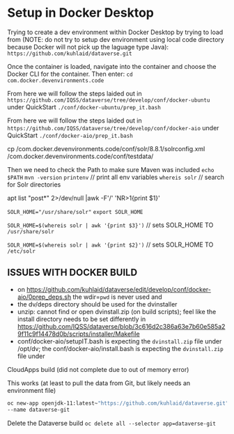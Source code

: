 # Setup in Docker Desktop

Trying to create a dev environment within Docker Desktop by trying to load from (NOTE: do not try to setup dev environment using local code directory because Docker will not pick up the laguage type Java):  
`https://github.com/kuhlaid/dataverse.git`

Once the container is loaded, navigate into the container and choose the Docker CLI for the container. Then enter:
`cd com.docker.devenvironments.code`

From here we will follow the steps laided out in `https://github.com/IQSS/dataverse/tree/develop/conf/docker-ubuntu` under QuickStart
`./conf/docker-ubuntu/prep_it.bash`





From here we will follow the steps laided out in `https://github.com/IQSS/dataverse/tree/develop/conf/docker-aio` under QuickStart
`./conf/docker-aio/prep_it.bash`

cp /com.docker.devenvironments.code/conf/solr/8.8.1/solrconfig.xml /com.docker.devenvironments.code/conf/testdata/

Then we need to check the Path to make sure Maven was included
`echo $PATH`
`mvn -version`
`printenv`   // print all env variables
`whereis solr`      // search for Solr directories

apt list "post*" 2>/dev/null |awk -F'/' 'NR>1{print $1}'

`SOLR_HOME="/usr/share/solr"`
`export SOLR_HOME`

`SOLR_HOME=$(whereis solr | awk '{print $3}')`      // sets SOLR_HOME TO `/usr/share/solr`

`SOLR_HOME=$(whereis solr | awk '{print $2}')`      // sets SOLR_HOME TO `/etc/solr`


## ISSUES WITH DOCKER BUILD

- on https://github.com/kuhlaid/dataverse/edit/develop/conf/docker-aio/0prep_deps.sh
the wdir=`pwd` is never used and 
- the dv/deps directory should be used for the dvinstaller
- unzip:  cannot find or open dvinstall.zip (on build scripts); feel like the install directory needs to be set differently in https://github.com/IQSS/dataverse/blob/3c616d2c386a63e7b60e585a29f11c9f14478d0b/scripts/installer/Makefile
- conf/docker-aio/setupIT.bash is expecting the `dvinstall.zip` file under /opt/dv; the conf/docker-aio/install.bash is expecting the `dvinstall.zip` file under




CloudApps build (did not complete due to out of memory error)

This works (at least to pull the data from Git, but likely needs an environment file)
```bash
oc new-app openjdk-11:latest~"https://github.com/kuhlaid/dataverse.git" \
--name dataverse-git
```

Delete the Dataverse build
`oc delete all --selector app=dataverse-git`